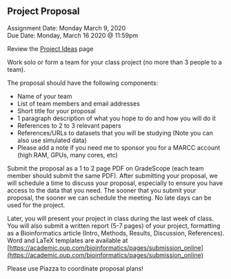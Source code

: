 ## Project Proposal
Assignment Date: Monday March 9, 2020 <br>
Due Date: Monday, March 16 2020 @ 11:59pm <br>

Review the [Project Ideas](ideas.md) page

Work solo or form a team for your class project (no more than 3 people to a team). 

The proposal should have the following components:

  * Name of your team
  * List of team members and email addresses
  * Short title for your proposal
  * 1 paragraph description of what you hope to do and how you will do it
  * References to 2 to 3 relevant papers
  * References/URLs to datasets that you will be studying (Note you can also use simulated data)
  * Please add a note if you need me to sponsor you for a MARCC account (high RAM, GPUs, many cores, etc)

Submit the proposal as a 1 to 2 page PDF on GradeScope (each team member should submit the same PDF). After submitting your proposal, we will schedule a time to discuss your proposal, especially to ensure you have access to the data that you need. The sooner that you submit your proposal, the sooner we can schedule the meeting. No late days can be used for the project.

Later, you will present your project in class during the last week of class. You will also submit a written report (5-7 pages) of your project, 
formatting as a Bioinformatics article (Intro, Methods, Results, Discussion, References). Word and LaTeX templates are 
available at [https://academic.oup.com/bioinformatics/pages/submission_online](https://academic.oup.com/bioinformatics/pages/submission_online)

Please use Piazza to coordinate proposal plans!

 